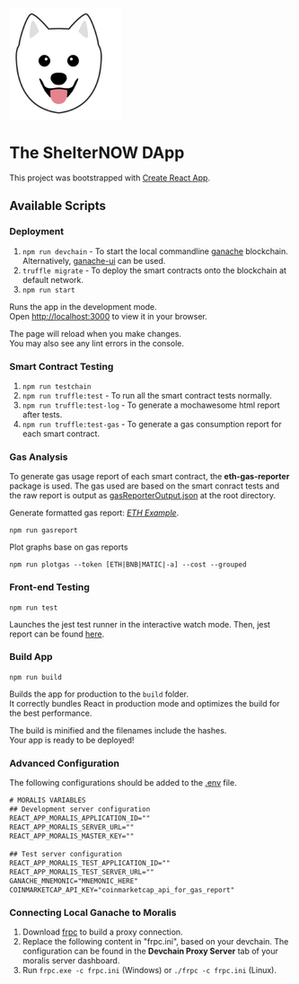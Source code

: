 <img src="./src/snowy512.svg" width="200">

# The ShelterNOW DApp

This project was bootstrapped with [Create React App](https://github.com/facebook/create-react-app).

## Available Scripts
### Deployment
1. `npm run devchain` - To start the local commandline [ganache](https://github.com/trufflesuite/ganache) blockchain. Alternatively, [ganache-ui](https://github.com/trufflesuite/ganache-ui) can be used.
2. `truffle migrate` - To deploy the smart contracts onto the blockchain at default network.
3. `npm run start`

Runs the app in the development mode.\
Open [http://localhost:3000](http://localhost:3000) to view it in your browser.

The page will reload when you make changes.\
You may also see any lint errors in the console.

### Smart Contract Testing
1. `npm run testchain`
2. `npm run truffle:test` - To run all the smart contract tests normally.
3. `npm run truffle:test-log` - To generate a mochawesome html report after tests.
4. `npm run truffle:test-gas` - To generate a gas consumption report for each smart contract.

### Gas Analysis
To generate gas usage report of each smart contract, the **eth-gas-reporter** package is used. The gas used are based on the smart conract tests and the raw report is output as [gasReporterOutput.json](gasReporterOutput.json) at the root directory.

Generate formatted gas report: *[ETH Example](./../gas-output/formatted-gas-output-token-ETH.json)*.
```
npm run gasreport
```

Plot graphs base on gas reports
```
npm run plotgas --token [ETH|BNB|MATIC|-a] --cost --grouped
```
### Front-end Testing
`npm run test`

Launches the jest test runner in the interactive watch mode. Then, jest report can be found [here](jest-report/jest-report.html).

### Build App
`npm run build`

Builds the app for production to the `build` folder.\
It correctly bundles React in production mode and optimizes the build for the best performance.

The build is minified and the filenames include the hashes.\
Your app is ready to be deployed!

### Advanced Configuration
The following configurations should be added to the [.env](.env) file.
```properties
# MORALIS VARIABLES
## Development server configuration
REACT_APP_MORALIS_APPLICATION_ID=""
REACT_APP_MORALIS_SERVER_URL=""
REACT_APP_MORALIS_MASTER_KEY=""

## Test server configuration
REACT_APP_MORALIS_TEST_APPLICATION_ID=""
REACT_APP_MORALIS_TEST_SERVER_URL=""
GANACHE_MNEMONIC="MNEMONIC_HERE"
COINMARKETCAP_API_KEY="coinmarketcap_api_for_gas_report"
```

### Connecting Local Ganache to Moralis
1.  Download [frpc](https://github.com/fatedier/frp/releases) to build a proxy connection.
2.  Replace the following content in "frpc.ini", based on your devchain. The configuration can be found in the **Devchain Proxy Server** tab of your moralis server dashboard.
3.  Run `frpc.exe -c frpc.ini` (Windows) or `./frpc -c frpc.ini` (Linux).
